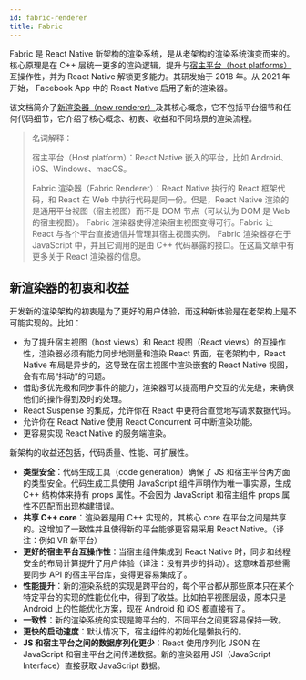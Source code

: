 ```yaml
---
id: fabric-renderer
title: Fabric
---
```


Fabric 是 React Native 新架构的渲染系统，是从老架构的渲染系统演变而来的。核心原理是在 C++ 层统一更多的渲染逻辑，提升与[宿主平台（host platforms）](architecture-glossary.md#host-platform)互操作性，并为 React Native 解锁更多能力。其研发始于 2018 年。从 2021 年开始， Facebook App 中的 React Native 启用了新的渲染器。

该文档简介了[新渲染器（new renderer）](architecture-glossary.md#fabric-render)及其核心概念，它不包括平台细节和任何代码细节，它介绍了核心概念、初衷、收益和不同场景的渲染流程。

> 名词解释：
>
> 宿主平台（Host platform）：React Native 嵌入的平台，比如 Android、iOS、Windows、macOS。
>
> Fabric 渲染器（Fabric Renderer）：React Native 执行的 React 框架代码，和 React 在 Web 中执行代码是同一份。但是，React Native 渲染的是通用平台视图（宿主视图）而不是 DOM 节点（可以认为 DOM 是 Web 的宿主视图）。 Fabric 渲染器使得渲染宿主视图变得可行。Fabric 让 React 与各个平台直接通信并管理其宿主视图实例。 Fabric 渲染器存在于 JavaScript 中，并且它调用的是由 C++ 代码暴露的接口。在这篇文章中有更多关于 React 渲染器的信息。

## 新渲染器的初衷和收益

开发新的渲染架构的初衷是为了更好的用户体验，而这种新体验是在老架构上是不可能实现的。比如：

- 为了提升宿主视图（host views）和 React 视图（React views）的互操作性，渲染器必须有能力同步地测量和渲染 React 界面。在老架构中，React Native 布局是异步的，这导致在宿主视图中渲染嵌套的 React Native 视图，会有布局“抖动”的问题。
- 借助多优先级和同步事件的能力，渲染器可以提高用户交互的优先级，来确保他们的操作得到及时的处理。
- React Suspense 的集成，允许你在 React 中更符合直觉地写请求数据代码。
- 允许你在 React Native 使用 React Concurrent 可中断渲染功能。
- 更容易实现 React Native 的服务端渲染。

新架构的收益还包括，代码质量、性能、可扩展性。

- **类型安全**：代码生成工具（code generation）确保了 JS 和宿主平台两方面的类型安全。代码生成工具使用 JavaScript 组件声明作为唯一事实源，生成 C++ 结构体来持有 props 属性。不会因为 JavaScript 和宿主组件 props 属性不匹配而出现构建错误。
- **共享 C++ core**：渲染器是用 C++ 实现的，其核心 core 在平台之间是共享的。这增加了一致性并且使得新的平台能够更容易采用 React Native。（译注：例如 VR 新平台）
- **更好的宿主平台互操作性**：当宿主组件集成到 React Native 时，同步和线程安全的布局计算提升了用户体验（译注：没有异步的抖动）。这意味着那些需要同步 API 的宿主平台库，变得更容易集成了。
- **性能提升**：新的渲染系统的实现是跨平台的，每个平台都从那些原本只在某个特定平台的实现的性能优化中，得到了收益。比如拍平视图层级，原本只是 Android 上的性能优化方案，现在 Android 和 iOS 都直接有了。
- **一致性**：新的渲染系统的实现是跨平台的，不同平台之间更容易保持一致。
- **更快的启动速度**：默认情况下，宿主组件的初始化是懒执行的。
- **JS 和宿主平台之间的数据序列化更少**：React 使用序列化 JSON 在 JavaScript 和宿主平台之间传递数据。新的渲染器用 JSI（JavaScript Interface）直接获取 JavaScript 数据。
